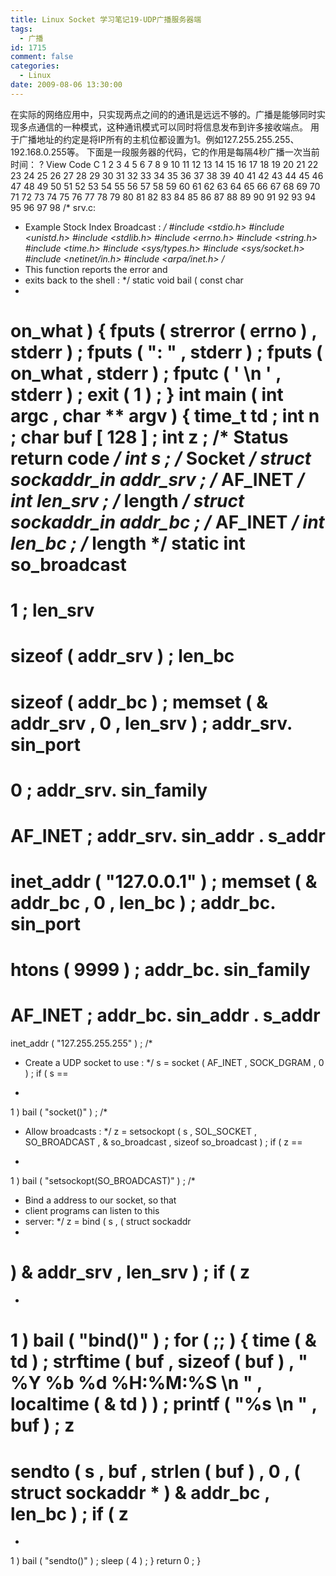 ```yaml
---
title: Linux Socket 学习笔记19-UDP广播服务器端
tags:
  - 广播
id: 1715
comment: false
categories:
  - Linux
date: 2009-08-06 13:30:00
---
```


在实际的网络应用中，只实现两点之间的的通讯是远远不够的。广播是能够同时实现多点通信的一种模式，这种通讯模式可以同时将信息发布到许多接收端点。
用于广播地址的约定是将IP所有的主机位都设置为1。例如127.255.255.255、192.168.0.255等。
下面是一段服务器的代码，它的作用是每隔4秒广播一次当前时间：
?
View Code
C
1
2
3
4
5
6
7
8
9
10
11
12
13
14
15
16
17
18
19
20
21
22
23
24
25
26
27
28
29
30
31
32
33
34
35
36
37
38
39
40
41
42
43
44
45
46
47
48
49
50
51
52
53
54
55
56
57
58
59
60
61
62
63
64
65
66
67
68
69
70
71
72
73
74
75
76
77
78
79
80
81
82
83
84
85
86
87
88
89
90
91
92
93
94
95
96
97
98
/* srv.c:
* Example Stock Index Broadcast :
*/
#include <stdio.h>
#include <unistd.h>
#include <stdlib.h>
#include <errno.h>
#include <string.h>
#include <time.h>
#include <sys/types.h>
#include <sys/socket.h>
#include <netinet/in.h>
#include <arpa/inet.h>
/*
* This function reports the error and
* exits back to the shell :
*/
static
void
bail
(
const
char
*
on_what
)
{
fputs
(
strerror
(
errno
)
,
stderr
)
;
fputs
(
": "
,
stderr
)
;
fputs
(
on_what
,
stderr
)
;
fputc
(
'
\n
'
,
stderr
)
;
exit
(
1
)
;
}
int
main
(
int
argc
,
char
**
argv
)
{
time_t td
;
int
n
;
char
buf
[
128
]
;
int
z
;
/* Status return code */
int
s
;
/* Socket */
struct
sockaddr_in addr_srv
;
/* AF_INET */
int
len_srv
;
/* length  */
struct
sockaddr_in addr_bc
;
/* AF_INET */
int
len_bc
;
/* length  */
static
int
so_broadcast
=
1
;
len_srv
=
sizeof
(
addr_srv
)
;
len_bc
=
sizeof
(
addr_bc
)
;
memset
(
&
addr_srv
,
0
,
len_srv
)
;
addr_srv.
sin_port
=
0
;
addr_srv.
sin_family
=
AF_INET
;
addr_srv.
sin_addr
.
s_addr
=
inet_addr
(
"127.0.0.1"
)
;
memset
(
&
addr_bc
,
0
,
len_bc
)
;
addr_bc.
sin_port
=
htons
(
9999
)
;
addr_bc.
sin_family
=
AF_INET
;
addr_bc.
sin_addr
.
s_addr
=
inet_addr
(
"127.255.255.255"
)
;
/*
* Create a UDP socket to use :
*/
s
=
socket
(
AF_INET
,
SOCK_DGRAM
,
0
)
;
if
(
s
==
-
1
)
bail
(
"socket()"
)
;
/*
* Allow broadcasts :
*/
z
=
setsockopt
(
s
,
SOL_SOCKET
,
SO_BROADCAST
,
&
so_broadcast
,
sizeof
so_broadcast
)
;
if
(
z
==
-
1
)
bail
(
"setsockopt(SO_BROADCAST)"
)
;
/*
* Bind a address to our socket, so that
* client programs can listen to this
* server:
*/
z
=
bind
(
s
,
(
struct
sockaddr
*
)
&
addr_srv
,
len_srv
)
;
if
(
z
==
-
1
)
bail
(
"bind()"
)
;
for
(
;;
)
{
time
(
&
td
)
;
strftime
(
buf
,
sizeof
(
buf
)
,
" %Y %b %d %H:%M:%S
\n
"
,
localtime
(
&
td
)
)
;
printf
(
"%s
\n
"
,
buf
)
;
z
=
sendto
(
s
,
buf
,
strlen
(
buf
)
,
0
,
(
struct
sockaddr
*
)
&
addr_bc
,
len_bc
)
;
if
(
z
==
-
1
)
bail
(
"sendto()"
)
;
sleep
(
4
)
;
}
return
0
;
}